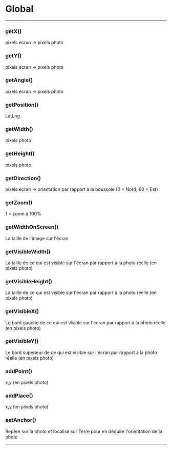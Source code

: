 # Global





* * *

### getX() 

pixels écran -> pixels photo



### getY() 

pixels écran -> pixels photo



### getAngle() 

pixels écran -> pixels photo



### getPosition() 

LatLng



### getWidth() 

pixels photo



### getHeight() 

pixels photo



### getDirection() 

pixels écran -> orientation par rapport à la boussole (0 = Nord, 90 = Est)



### getZoom() 

1 = zoom à 100%



### getWidthOnScreen() 

La taille de l'image sur l'écran



### getVisibleWidth() 

La taille de ce qui est visible sur l'écran par rapport à la photo réelle (en pixels photo)



### getVisibleHeight() 

La taille de ce qui est visible sur l'écran par rapport à la photo réelle (en pixels photo)



### getVisibleX() 

Le bord gauche de ce qui est visible sur l'écran par rapport à la photo réelle (en pixels photo)



### getVisibleY() 

Le bord supérieur de ce qui est visible sur l'écran par rapport à la photo réelle (en pixels photo)



### addPoint() 

x,y (en pixels photo)



### addPlace() 

x,y (en pixels photo)



### setAnchor() 

Repère sur la photo et localisé sur Terre pour en déduire l'orientation de la photo




* * *










